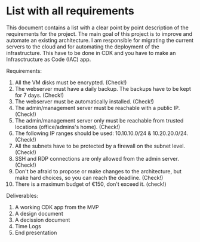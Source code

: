 # List with all requirements

This document contains a list with a clear point by point description of the requirements for the project. The main goal of this project is to improve and automate an existing architecture. I am responsible for migrating the current servers to the cloud and for automating the deployment of the infrastructure. This have to be done in CDK and you have to make an Infrasctructure as Code (IAC) app. 

Requirements:

1. All the VM disks must be encrypted. (Check!)
2. The webserver must have a daily backup. The backups have to be kept for 7 days. (Check!)
3. The webserver must be automatically installed. (Check!)
4. The admin/management server must be reachable with a public IP. (Check!)
5. The admin/management server only must be reachable from trusted locations (office/admins's home). (Check!)
6. The following IP ranges should be used: 10.10.10.0/24 & 10.20.20.0/24. (Check!)
7. All the subnets have to be protected by a firewall on the subnet level. (Check!)
8. SSH and RDP connections are only allowed from the admin server. (Check!)
9. Don't be afraid to propose or make changes to the architecture, but make hard choices, so you can reach the deadline. (Check!)
10. There is a maximum budget of €150, don't exceed it. (check!)

Deliverables:

1. A working CDK app from the MVP
2. A design document
3. A decission document
4. Time Logs
5. End presentation






